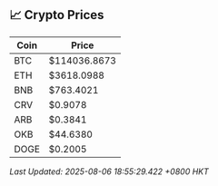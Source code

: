 ## 📈 Crypto Prices

| Coin | Price |
| ---- | ----- |
| BTC | $114036.8673 |
| ETH | $3618.0988 |
| BNB | $763.4021 |
| CRV | $0.9078 |
| ARB | $0.3841 |
| OKB | $44.6380 |
| DOGE | $0.2005 |

_Last Updated: 2025-08-06 18:55:29.422 +0800 HKT_